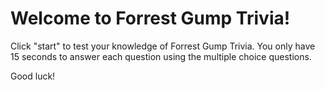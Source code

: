 # Welcome to Forrest Gump Trivia! 
Click "start" to test your knowledge of Forrest Gump Trivia. 
You only have 15 seconds to answer each question using the multiple choice questions. 

Good luck!
